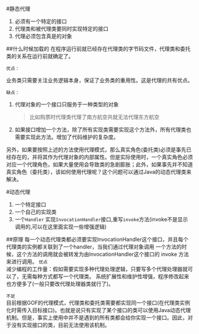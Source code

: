 #静态代理
1. 必须有一个特定的接口
2. 代理类和被代理类要同时实现特定的接口
3. 代理必须包含真是的对象

##什么时候加载的
在程序运行前就已经存在代理类的字节码文件，代理类和委托类的关系在运行前就确定了。

`优点：`

业务类只需要关注业务逻辑本身，保证了业务类的重用性。这是代理的共有优点。

`缺点：`
1. 代理对象的一个接口只服务于一种类型的对象
    >比如购票时代理类代理了南方航空共就无法代理东方航空
2. 如果接口增加一个方法，除了所有实现类需要实现这个方法外，所有代理类也需要实现此方法。增加了代码维护的复杂度。

另外，如果要按照上述的方法使用代理模式，那么真实角色(委托类)必须是事先已经存在的，并将其作为代理对象的内部属性。但是实际使用时，一个真实角色必须对应一个代理角色，如果大量使用会导致类的急剧膨胀；此外，如果事先并不知道真实角色（委托类），该如何使用代理呢？这个问题可以通过Java的动态代理类来解决。

#动态代理
1. 一个特定接口
2. 一个自己的实现类
3. 一个`Handler` 实现`InvocationHandler`接口,重写`invoke`方法(invoke不是显示调用的,可以在这里面实现一些增强逻辑)

##原理
 每一个动态代理类都必须要实现InvocationHandler这个接口，并且每个代理类的实例都关联到了一个handler，当我们通过代理对象调用 一个方法的时候，这个方法的调用就会被转发为由InvocationHandler这个接口的 invoke 方法来进行调用。
`优点`  
减少编程的工作量：假如需要实现多种代理处理逻辑，只要写多个代理处理器就可以了，无需每种方式都写一个代理类。
系统扩展性和维护性增强，程序修改起来也方便多了(一般只要改代理处理器类就行了)。

`不足`  
目前根据GOF的代理模式，代理类和委托类需要都实现同一个接口(在代理类实例化时需传入目标接口)。也就是说只有实现了某个接口的类可以使用Java动态代理机制。但是，事实上使用中并不是遇到的所有类都会给你实现一个接口。因此，对于没有实现接口的类，目前无法使用该机制。

